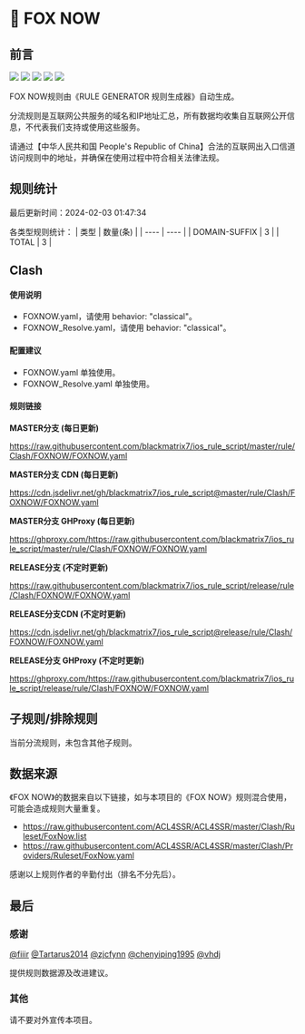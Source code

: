 # 🧸 FOX NOW

## 前言

![](https://shields.io/badge/-移除重复规则-ff69b4) ![](https://shields.io/badge/-DOMAIN与DOMAIN--SUFFIX合并-green) ![](https://shields.io/badge/-DOMAIN--SUFFIX间合并-critical) ![](https://shields.io/badge/-DOMAIN--SUFFIX与DOMAIN--KEYWORD合并-blue) ![](https://shields.io/badge/-IP--CIDR(6)合并-blueviolet) 

FOX NOW规则由《RULE GENERATOR 规则生成器》自动生成。

分流规则是互联网公共服务的域名和IP地址汇总，所有数据均收集自互联网公开信息，不代表我们支持或使用这些服务。

请通过【中华人民共和国 People's Republic of China】合法的互联网出入口信道访问规则中的地址，并确保在使用过程中符合相关法律法规。

## 规则统计

最后更新时间：2024-02-03 01:47:34

各类型规则统计：
| 类型 | 数量(条)  | 
| ---- | ----  |
| DOMAIN-SUFFIX | 3  | 
| TOTAL | 3  | 


## Clash 

#### 使用说明
- FOXNOW.yaml，请使用 behavior: "classical"。
- FOXNOW_Resolve.yaml，请使用 behavior: "classical"。

#### 配置建议
- FOXNOW.yaml 单独使用。
- FOXNOW_Resolve.yaml 单独使用。

#### 规则链接
**MASTER分支 (每日更新)**

https://raw.githubusercontent.com/blackmatrix7/ios_rule_script/master/rule/Clash/FOXNOW/FOXNOW.yaml

**MASTER分支 CDN (每日更新)**

https://cdn.jsdelivr.net/gh/blackmatrix7/ios_rule_script@master/rule/Clash/FOXNOW/FOXNOW.yaml

**MASTER分支 GHProxy (每日更新)**

https://ghproxy.com/https://raw.githubusercontent.com/blackmatrix7/ios_rule_script/master/rule/Clash/FOXNOW/FOXNOW.yaml

**RELEASE分支 (不定时更新)**

https://raw.githubusercontent.com/blackmatrix7/ios_rule_script/release/rule/Clash/FOXNOW/FOXNOW.yaml

**RELEASE分支CDN (不定时更新)**

https://cdn.jsdelivr.net/gh/blackmatrix7/ios_rule_script@release/rule/Clash/FOXNOW/FOXNOW.yaml

**RELEASE分支 GHProxy (不定时更新)**

https://ghproxy.com/https://raw.githubusercontent.com/blackmatrix7/ios_rule_script/release/rule/Clash/FOXNOW/FOXNOW.yaml

## 子规则/排除规则


当前分流规则，未包含其他子规则。

## 数据来源

《FOX NOW》的数据来自以下链接，如与本项目的《FOX NOW》规则混合使用，可能会造成规则大量重复。

- https://raw.githubusercontent.com/ACL4SSR/ACL4SSR/master/Clash/Ruleset/FoxNow.list
- https://raw.githubusercontent.com/ACL4SSR/ACL4SSR/master/Clash/Providers/Ruleset/FoxNow.yaml


感谢以上规则作者的辛勤付出（排名不分先后）。

## 最后

### 感谢

[@fiiir](https://github.com/fiiir) [@Tartarus2014](https://github.com/Tartarus2014) [@zjcfynn](https://github.com/zjcfynn) [@chenyiping1995](https://github.com/chenyiping1995) [@vhdj](https://github.com/vhdj)

提供规则数据源及改进建议。

### 其他

请不要对外宣传本项目。